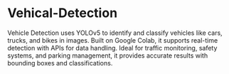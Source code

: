 # Vehical-Detection
Vehicle Detection uses YOLOv5 to identify and classify vehicles like cars, trucks, and bikes in images. Built on Google Colab, it supports real-time detection with APIs for data handling. Ideal for traffic monitoring, safety systems, and parking management, it provides accurate results with bounding boxes and classifications.
